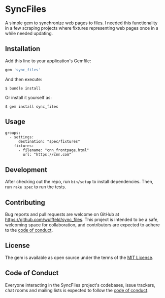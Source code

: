 # SyncFiles

A simple gem to synchronize web pages to files. I needed this functionality in a few scraping projects where fixtures representing web pages once in a while needed updating.

## Installation

Add this line to your application's Gemfile:

```ruby
gem 'sync_files'
```

And then execute:

    $ bundle install

Or install it yourself as:

    $ gem install sync_files

## Usage

```
groups:
  - settings:
      destination: "spec/fixtures"
    fixtures:
      - filename: "cnn_frontpage.html"
        url: "https://cnn.com"
```

## Development

After checking out the repo, run `bin/setup` to install dependencies. Then, run `rake spec` to run the tests.

## Contributing

Bug reports and pull requests are welcome on GitHub at https://github.com/wulffeld/sync_files. This project is intended to be a safe, welcoming space for collaboration, and contributors are expected to adhere to the [code of conduct](https://github.com/[USERNAME]/sync_files/blob/main/CODE_OF_CONDUCT.md).

## License

The gem is available as open source under the terms of the [MIT License](https://opensource.org/licenses/MIT).

## Code of Conduct

Everyone interacting in the SyncFiles project's codebases, issue trackers, chat rooms and mailing lists is expected to follow the [code of conduct](https://github.com/[USERNAME]/sync_files/blob/main/CODE_OF_CONDUCT.md).
